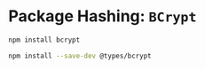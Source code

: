 # Package Hashing: `BCrypt`

```bash
npm install bcrypt
```

```bash
npm install --save-dev @types/bcrypt
```